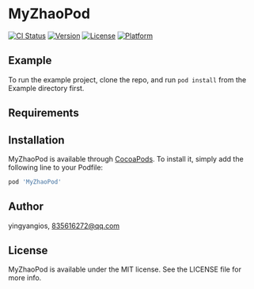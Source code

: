 # MyZhaoPod

[![CI Status](https://img.shields.io/travis/yingyangios/MyZhaoPod.svg?style=flat)](https://travis-ci.org/yingyangios/MyZhaoPod)
[![Version](https://img.shields.io/cocoapods/v/MyZhaoPod.svg?style=flat)](https://cocoapods.org/pods/MyZhaoPod)
[![License](https://img.shields.io/cocoapods/l/MyZhaoPod.svg?style=flat)](https://cocoapods.org/pods/MyZhaoPod)
[![Platform](https://img.shields.io/cocoapods/p/MyZhaoPod.svg?style=flat)](https://cocoapods.org/pods/MyZhaoPod)

## Example

To run the example project, clone the repo, and run `pod install` from the Example directory first.

## Requirements

## Installation

MyZhaoPod is available through [CocoaPods](https://cocoapods.org). To install
it, simply add the following line to your Podfile:

```ruby
pod 'MyZhaoPod'
```

## Author

yingyangios, 835616272@qq.com

## License

MyZhaoPod is available under the MIT license. See the LICENSE file for more info.
